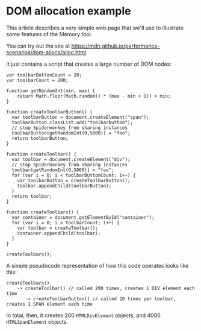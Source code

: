 # DOM allocation example

This article describes a very simple web page that we\'ll use to
illustrate some features of the Memory tool.

You can try out the site at
<https://mdn.github.io/performance-scenarios/dom-allocs/alloc.html>.

It just contains a script that creates a large number of DOM nodes:

``` {.brush: .js}
var toolbarButtonCount = 20;
var toolbarCount = 200;

function getRandomInt(min, max) {
    return Math.floor(Math.random() * (max - min + 1)) + min;
}

function createToolbarButton() {
  var toolbarButton = document.createElement("span");
  toolbarButton.classList.add("toolbarbutton");
  // stop Spidermonkey from sharing instances
  toolbarButton[getRandomInt(0,5000)] = "foo";
  return toolbarButton;
}

function createToolbar() {
  var toolbar = document.createElement("div");
  // stop Spidermonkey from sharing instances
  toolbar[getRandomInt(0,5000)] = "foo";
  for (var i = 0; i < toolbarButtonCount; i++) {
    var toolbarButton = createToolbarButton();
    toolbar.appendChild(toolbarButton);
  }
  return toolbar;
}

function createToolbars() {
  var container = document.getElementById("container");
  for (var i = 0; i < toolbarCount; i++) {
    var toolbar = createToolbar();
    container.appendChild(toolbar);
  }
}

createToolbars();
```

A simple pseudocode representation of how this code operates looks like
this:

    createToolbars()
        -> createToolbar() // called 200 times, creates 1 DIV element each time
           -> createToolbarButton() // called 20 times per toolbar, creates 1 SPAN element each time

In total, then, it creates 200 `HTMLDivElement` objects, and 4000
`HTMLSpanElement` objects.
